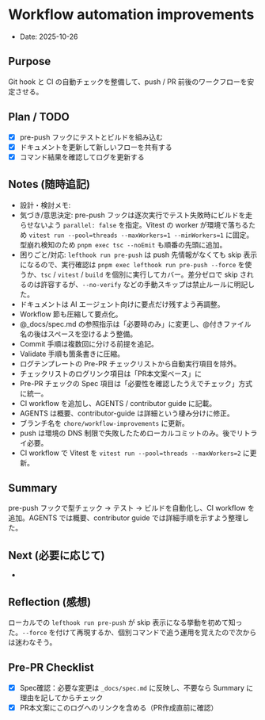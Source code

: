 # Workflow automation improvements

- Date: 2025-10-26

## Purpose
Git hook と CI の自動チェックを整備して、push / PR 前後のワークフローを安定させる。

## Plan / TODO
- [x] pre-push フックにテストとビルドを組み込む
- [x] ドキュメントを更新して新しいフローを共有する
- [x] コマンド結果を確認してログを更新する

## Notes (随時追記)
- 設計・検討メモ:
- 気づき/意思決定: pre-push フックは逐次実行でテスト失敗時にビルドを走らせないよう `parallel: false` を指定。Vitest の worker が環境で落ちるため `vitest run --pool=threads --maxWorkers=1 --minWorkers=1` に固定。型崩れ検知のため `pnpm exec tsc --noEmit` も順番の先頭に追加。
- 困りごと/対応: `lefthook run pre-push` は push 先情報がなくても skip 表示になるので、実行確認は `pnpm exec lefthook run pre-push --force` を使うか、`tsc` / `vitest` / `build` を個別に実行してカバー。差分ゼロで skip されるのは許容するが、`--no-verify` などの手動スキップは禁止ルールに明記した。
- ドキュメントは AI エージェント向けに要点だけ残すよう再調整。
- Workflow 節も圧縮して要点化。
- @_docs/spec.md の参照指示は「必要時のみ」に変更し、@付きファイル名の後はスペースを空けるよう整備。
- Commit 手順は複数回に分ける前提を追記。
- Validate 手順も箇条書きに圧縮。
- ログテンプレートの Pre-PR チェックリストから自動実行項目を除外。
- チェックリストのログリンク項目は「PR本文案ベース」に
- Pre-PR チェックの Spec 項目は「必要性を確認したうえでチェック」方式に統一。
- CI workflow を追加し、AGENTS / contributor guide に記載。
- AGENTS は概要、contributor-guide は詳細という棲み分けに修正。
- ブランチ名を `chore/workflow-improvements` に更新。
- push は環境の DNS 制限で失敗したためローカルコミットのみ。後でリトライ必要。
- CI workflow で Vitest を `vitest run --pool=threads --maxWorkers=2` に更新。


## Summary
pre-push フックで型チェック → テスト → ビルドを自動化し、CI workflow を追加。AGENTS では概要、contributor guide では詳細手順を示すよう整理した。

## Next (必要に応じて)
- 

## Reflection (感想)
ローカルでの `lefthook run pre-push` が skip 表示になる挙動を初めて知った。`--force` を付けて再現するか、個別コマンドで追う運用を覚えたので次からは迷わなそう。

## Pre-PR Checklist
- [x] Spec確認：必要な変更は `_docs/spec.md` に反映し、不要なら Summary に理由を記してからチェック
- [x] PR本文案にこのログへのリンクを含める（PR作成直前に確認）
